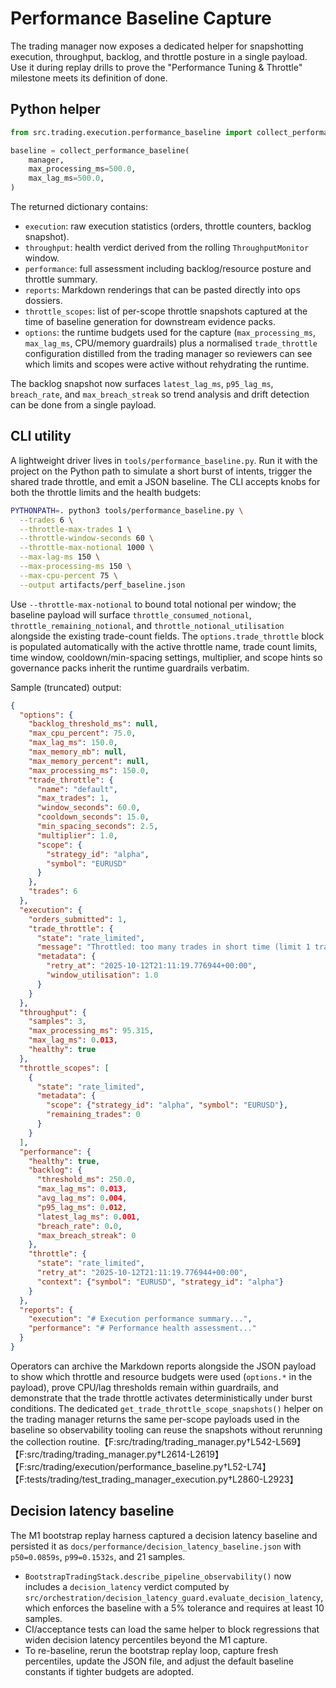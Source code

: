 # Performance Baseline Capture

The trading manager now exposes a dedicated helper for snapshotting execution,
throughput, backlog, and throttle posture in a single payload. Use it during
replay drills to prove the "Performance Tuning & Throttle" milestone meets its
definition of done.

## Python helper

```python
from src.trading.execution.performance_baseline import collect_performance_baseline

baseline = collect_performance_baseline(
    manager,
    max_processing_ms=500.0,
    max_lag_ms=500.0,
)
```

The returned dictionary contains:
- `execution`: raw execution statistics (orders, throttle counters, backlog snapshot).
- `throughput`: health verdict derived from the rolling `ThroughputMonitor` window.
- `performance`: full assessment including backlog/resource posture and
  throttle summary.
- `reports`: Markdown renderings that can be pasted directly into ops dossiers.
- `throttle_scopes`: list of per-scope throttle snapshots captured at the time of
  baseline generation for downstream evidence packs.
- `options`: the runtime budgets used for the capture (`max_processing_ms`,
  `max_lag_ms`, CPU/memory guardrails) plus a normalised `trade_throttle`
  configuration distilled from the trading manager so reviewers can see which
  limits and scopes were active without rehydrating the runtime.

The backlog snapshot now surfaces `latest_lag_ms`, `p95_lag_ms`, `breach_rate`,
and `max_breach_streak` so trend analysis and drift detection can be done from a
single payload.

## CLI utility

A lightweight driver lives in `tools/performance_baseline.py`. Run it with the
project on the Python path to simulate a short burst of intents, trigger the
shared trade throttle, and emit a JSON baseline. The CLI accepts knobs for both
the throttle limits and the health budgets:

```bash
PYTHONPATH=. python3 tools/performance_baseline.py \
  --trades 6 \
  --throttle-max-trades 1 \
  --throttle-window-seconds 60 \
  --throttle-max-notional 1000 \
  --max-lag-ms 150 \
  --max-processing-ms 150 \
  --max-cpu-percent 75 \
  --output artifacts/perf_baseline.json
```

Use `--throttle-max-notional` to bound total notional per window; the baseline payload will surface `throttle_consumed_notional`, `throttle_remaining_notional`, and `throttle_notional_utilisation` alongside the existing trade-count fields. The `options.trade_throttle` block is populated automatically with the active throttle name, trade count limits, time window, cooldown/min-spacing settings, multiplier, and scope hints so governance packs inherit the runtime guardrails verbatim.

Sample (truncated) output:

```json
{
  "options": {
    "backlog_threshold_ms": null,
    "max_cpu_percent": 75.0,
    "max_lag_ms": 150.0,
    "max_memory_mb": null,
    "max_memory_percent": null,
    "max_processing_ms": 150.0,
    "trade_throttle": {
      "name": "default",
      "max_trades": 1,
      "window_seconds": 60.0,
      "cooldown_seconds": 15.0,
      "min_spacing_seconds": 2.5,
      "multiplier": 1.0,
      "scope": {
        "strategy_id": "alpha",
        "symbol": "EURUSD"
      }
    },
    "trades": 6
  },
  "execution": {
    "orders_submitted": 1,
    "trade_throttle": {
      "state": "rate_limited",
      "message": "Throttled: too many trades in short time (limit 1 trade per 1 minute)",
      "metadata": {
        "retry_at": "2025-10-12T21:11:19.776944+00:00",
        "window_utilisation": 1.0
      }
    }
  },
  "throughput": {
    "samples": 3,
    "max_processing_ms": 95.315,
    "max_lag_ms": 0.013,
    "healthy": true
  },
  "throttle_scopes": [
    {
      "state": "rate_limited",
      "metadata": {
        "scope": {"strategy_id": "alpha", "symbol": "EURUSD"},
        "remaining_trades": 0
      }
    }
  ],
  "performance": {
    "healthy": true,
    "backlog": {
      "threshold_ms": 250.0,
      "max_lag_ms": 0.013,
      "avg_lag_ms": 0.004,
      "p95_lag_ms": 0.012,
      "latest_lag_ms": 0.001,
      "breach_rate": 0.0,
      "max_breach_streak": 0
    },
    "throttle": {
      "state": "rate_limited",
      "retry_at": "2025-10-12T21:11:19.776944+00:00",
      "context": {"symbol": "EURUSD", "strategy_id": "alpha"}
    }
  },
  "reports": {
    "execution": "# Execution performance summary...",
    "performance": "# Performance health assessment..."
  }
}
```

Operators can archive the Markdown reports alongside the JSON payload to show
which throttle and resource budgets were used (`options.*` in the payload),
prove CPU/lag thresholds remain within guardrails, and demonstrate that the
trade throttle activates deterministically under burst conditions. The
dedicated `get_trade_throttle_scope_snapshots()` helper on the trading manager
returns the same per-scope payloads used in the baseline so observability
tooling can reuse the snapshots without rerunning the collection
routine.【F:src/trading/trading_manager.py†L542-L569】【F:src/trading/trading_manager.py†L2614-L2619】【F:src/trading/execution/performance_baseline.py†L52-L74】【F:tests/trading/test_trading_manager_execution.py†L2860-L2923】

## Decision latency baseline

The M1 bootstrap replay harness captured a decision latency baseline and
persisted it as `docs/performance/decision_latency_baseline.json` with
`p50=0.0859s`, `p99=0.1532s`, and 21 samples.

- `BootstrapTradingStack.describe_pipeline_observability()` now includes a
  `decision_latency` verdict computed by
  `src/orchestration/decision_latency_guard.evaluate_decision_latency`, which
  enforces the baseline with a 5% tolerance and requires at least 10 samples.
- CI/acceptance tests can load the same helper to block regressions that widen
  decision latency percentiles beyond the M1 capture.
- To re-baseline, rerun the bootstrap replay loop, capture fresh percentiles,
  update the JSON file, and adjust the default baseline constants if tighter
  budgets are adopted.
